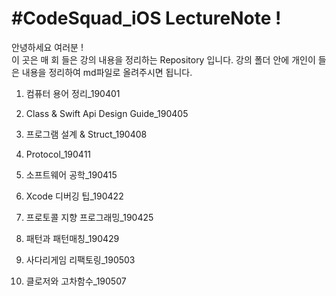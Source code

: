 #CodeSquad_iOS LectureNote !
==========
안녕하세요 여러분 ! <br> 
이 곳은 매 회 들은 강의 내용을 정리하는 Repository 입니다.
강의 폴더 안에 개인이 들은 내용을 정리하여 md파일로 올려주시면 됩니다.

1. 컴퓨터 용어 정리_190401 

2. Class & Swift Api Design Guide_190405 

3. 프로그램 설계 & Struct_190408 

4. Protocol_190411 

5. 소프트웨어 공학_190415 

6. Xcode 디버깅 팁_190422

7. 프로토콜 지향 프로그래밍_190425

8. 패턴과 패턴매칭_190429

9. 사다리게임 리팩토링_190503

10. 클로저와 고차함수_190507

 
